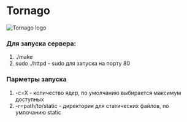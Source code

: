 # Tornago
![Tornago logo](http://i.imgur.com/Z8G70P2.png)

### Для запуска сервера:
1. ./make
2. sudo ./httpd - sudo для запуска на порту 80

### Парметры запуска

1. -c=X - количество ядер, по умолчанию выбирается максимум доступных
2. -r=path/to/static - директория для статических файлов, по умлочанию static

